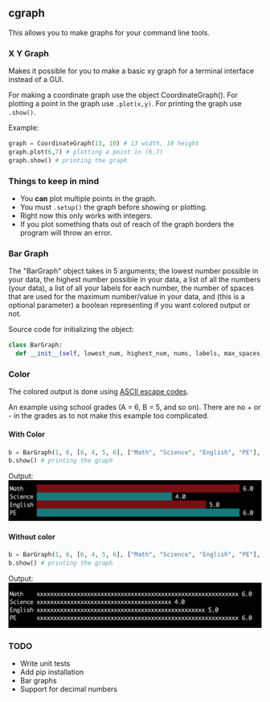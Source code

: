 ## cgraph
This allows you to make graphs for your command line tools.

### X Y Graph
Makes it possible for you to make a basic xy graph for a terminal interface instead of a GUI.

For making a coordinate graph use the object CoordinateGraph().
For plotting a point in the graph use `.plot(x,y)`.
For printing the graph use `.show()`.

Example:
```python
graph = CoordinateGraph(13, 10) # 13 width, 10 height
graph.plot(6,7) # plotting a point in (6,7)
graph.show() # printing the graph
```

### Things to keep in mind
* You **can** plot multiple points in the graph.
* You must `.setup()` the graph before showing or plotting.
* Right now this only works with integers.
* If you plot something thats out of reach of the graph borders the program will throw an error.

### Bar Graph
The "BarGraph" object takes in 5 arguments; the lowest number possible in your data,
the highest number possible in your data, a list of all the numbers (your data), a
list of all your labels for each number, the number of spaces that are used for the 
maximum number/value in your data, and (this is a optional parameter) a boolean 
representing if you want colored output or not.

Source code for initializing the object:
```python
class BarGraph:
  def __init__(self, lowest_num, highest_num, nums, labels, max_spaces, color=True):
```

### Color

The colored output is done using [ASCII escape codes](https://en.wikipedia.org/wiki/ANSI_escape_code).

An example using school grades (A = 6, B = 5, and so on). There are no + or - in the grades as to
not make this example too complicated.

#### With Color
```python
b = BarGraph(1, 6, [6, 4, 5, 6], ["Math", "Science", "English", "PE"], 50) # making the graph
b.show() # printing the graph
```

Output:
![](https://github.com/baplou/cgraph/blob/master/images/example-color.png?raw=true)


#### Without color
```python
b = BarGraph(1, 6, [6, 4, 5, 6], ["Math", "Science", "English", "PE"], 50, False) # making the graph
b.show() # printing the graph
```

Output:
![](https://github.com/baplou/cgraph/blob/master/images/example-nocolor.png?raw=true)

### TODO
* Write unit tests
* Add pip installation
* Bar graphs
* Support for decimal numbers
